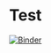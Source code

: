 # Test

[![Binder](https://mybinder.org/badge_logo.svg)](https://mybinder.org/v2/gh/karthik/drake-test/master?urlpath=rstudio)
